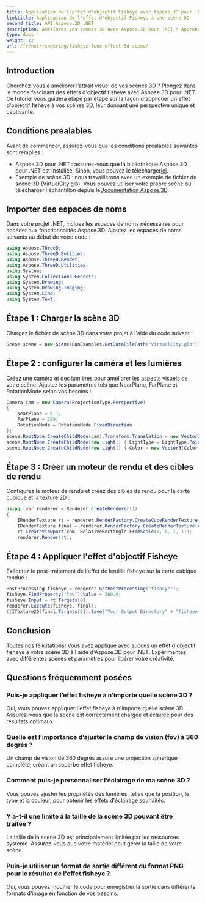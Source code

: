 ```yaml
---
title: Application de l'effet d'objectif Fisheye avec Aspose.3D pour .NET
linktitle: Application de l'effet d'objectif Fisheye à une scène 3D
second_title: API Aspose.3D .NET
description: Améliorez vos scènes 3D avec Aspose.3D pour .NET ! Apprenez à appliquer un effet d'objectif fisheye captivant, étape par étape. Télécharger maintenant!
type: docs
weight: 12
url: /fr/net/rendering/fisheye-lens-effect-3d-scene/
---
```

## Introduction
Cherchez-vous à améliorer l’attrait visuel de vos scènes 3D ? Plongez dans le monde fascinant des effets d'objectif fisheye avec Aspose.3D pour .NET. Ce tutoriel vous guidera étape par étape sur la façon d'appliquer un effet d'objectif fisheye à vos scènes 3D, leur donnant une perspective unique et captivante.
## Conditions préalables
Avant de commencer, assurez-vous que les conditions préalables suivantes sont remplies :
-  Aspose.3D pour .NET : assurez-vous que la bibliothèque Aspose.3D pour .NET est installée. Sinon, vous pouvez le télécharger[ici](https://releases.aspose.com/3d/net/).
-  Exemple de scène 3D : nous travaillerons avec un exemple de fichier de scène 3D (VirtualCity.glb). Vous pouvez utiliser votre propre scène ou télécharger l'échantillon depuis le[Documentation Aspose.3D](https://reference.aspose.com/3d/net/).
## Importer des espaces de noms
Dans votre projet .NET, incluez les espaces de noms nécessaires pour accéder aux fonctionnalités Aspose.3D. Ajoutez les espaces de noms suivants au début de votre code :
```csharp
using Aspose.ThreeD;
using Aspose.ThreeD.Entities;
using Aspose.ThreeD.Render;
using Aspose.ThreeD.Utilities;
using System;
using System.Collections.Generic;
using System.Drawing;
using System.Drawing.Imaging;
using System.Linq;
using System.Text;
```
## Étape 1 : Charger la scène 3D
Chargez le fichier de scène 3D dans votre projet à l'aide du code suivant :
```csharp
Scene scene = new Scene(RunExamples.GetDataFilePath("VirtualCity.glb"));
```
## Étape 2 : configurer la caméra et les lumières
Créez une caméra et des lumières pour améliorer les aspects visuels de votre scène. Ajustez les paramètres tels que NearPlane, FarPlane et RotationMode selon vos besoins :
```csharp
Camera cam = new Camera(ProjectionType.Perspective)
{
    NearPlane = 0.1,
    FarPlane = 200,
    RotationMode = RotationMode.FixedDirection
};
scene.RootNode.CreateChildNode(cam).Transform.Translation = new Vector3(5, 6, 0);
scene.RootNode.CreateChildNode(new Light() { LightType = LightType.Point }).Transform.Translation = new Vector3(-10, 7, -10);
scene.RootNode.CreateChildNode(new Light() { Color = new Vector3(Color.CadetBlue) }).Transform.Translation = new Vector3(49, 0, 49);
```
## Étape 3 : Créer un moteur de rendu et des cibles de rendu
Configurez le moteur de rendu et créez des cibles de rendu pour la carte cubique et la texture 2D :
```csharp
using (var renderer = Renderer.CreateRenderer())
{
    IRenderTexture rt = renderer.RenderFactory.CreateCubeRenderTexture(new RenderParameters(false), 512, 512);
    IRenderTexture final = renderer.RenderFactory.CreateRenderTexture(new RenderParameters(false, 32, 0, 0), 1024, 1024);
    rt.CreateViewport(cam, RelativeRectangle.FromScale(0, 0, 1, 1));
    renderer.Render(rt);
```
## Étape 4 : Appliquer l'effet d'objectif Fisheye
Exécutez le post-traitement de l'effet de lentille fisheye sur la carte cubique rendue :
```csharp
PostProcessing fisheye = renderer.GetPostProcessing("fisheye");
fisheye.FindProperty("fov").Value = 360.0;
fisheye.Input = rt.Targets[0];
renderer.Execute(fisheye, final);
((ITexture2D)final.Targets[0]).Save("Your Output Directory" + "fisheye.png", ImageFormat.Png);
```
## Conclusion
Toutes nos félicitations! Vous avez appliqué avec succès un effet d'objectif fisheye à votre scène 3D à l'aide d'Aspose.3D pour .NET. Expérimentez avec différentes scènes et paramètres pour libérer votre créativité.
## Questions fréquemment posées
### Puis-je appliquer l’effet fisheye à n’importe quelle scène 3D ?
Oui, vous pouvez appliquer l'effet fisheye à n'importe quelle scène 3D. Assurez-vous que la scène est correctement chargée et éclairée pour des résultats optimaux.
### Quelle est l’importance d’ajuster le champ de vision (fov) à 360 degrés ?
Un champ de vision de 360 degrés assure une projection sphérique complète, créant un superbe effet fisheye.
### Comment puis-je personnaliser l’éclairage de ma scène 3D ?
Vous pouvez ajuster les propriétés des lumières, telles que la position, le type et la couleur, pour obtenir les effets d'éclairage souhaités.
### Y a-t-il une limite à la taille de la scène 3D pouvant être traitée ?
La taille de la scène 3D est principalement limitée par les ressources système. Assurez-vous que votre matériel peut gérer la taille de votre scène.
### Puis-je utiliser un format de sortie différent du format PNG pour le résultat de l'effet fisheye ?
Oui, vous pouvez modifier le code pour enregistrer la sortie dans différents formats d'image en fonction de vos besoins.